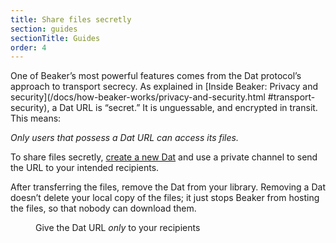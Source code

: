 ```yaml
---
title: Share files secretly
section: guides
sectionTitle: Guides
order: 4
---
```


One of Beaker’s most powerful features comes from the Dat protocol’s
approach to transport secrecy. As explained in [Inside Beaker: Privacy
and security](/docs/how-beaker-works/privacy-and-security.html
#transport-security), a Dat URL is “secret.” It is unguessable, and
encrypted in transit. This means:

*Only users that possess a Dat URL can access its files.*

To share files secretly, [create a new Dat](/docs/using-beaker/create-a-site.html) and use a private channel to send the URL to your intended recipients.

After transferring the files, remove the Dat from your library. Removing a Dat doesn’t delete your local copy of the files; it just stops Beaker from hosting the files, so that nobody can download them.

<figure>
<img data-src="/img/docs/tour-share-site.jpg" >
<figcaption>Give the Dat URL <em>only</em> to your recipients</figcaption>
</figure>
